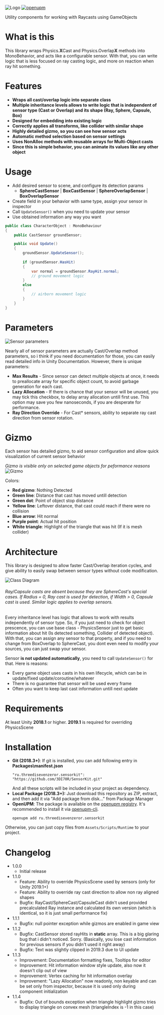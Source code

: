 ![Logo](Images/SensorKitLogo.gif)
[![openupm](https://img.shields.io/npm/v/ru.threedisevenzeror.sensorkit?label=openupm&registry_uri=https://package.openupm.com)](https://openupm.com/packages/ru.threedisevenzeror.sensorkit/)

Utility components for working with Raycasts using GameObjects

# What is this
This library wraps Physics.**X**Cast and Physics.Overlap**X** methods into MonoBehavior, and acts like a configurable sensor.
With that, you can write logic that is less focused on ray casting logic, and more on reaction when ray hit something.

# Features
* **Wraps all cast/overlap logic into separate class**
* **Multiple inheritance levels allows to write logic that is independent of sensor type (Cast or Overlap) and its shape (Ray, Sphere, Capsule, Box)**
* **Designed for embedding into existing logic**
* **Correctly applies all transforms, like collider with similar shape**
* **Highly detailed gizmo, so you can see how sensor acts**
* **Automatic method selection based on sensor settings**
* **Uses NonAlloc methods with reusable arrays for Multi-Object casts**
* **Since this is simple behavior, you can animate its values like any other object**

# Usage
- Add desired sensor to scene, and configure its detection params
   - **SphereCastSensor** | **BoxCastSensor** | **SphereOverlapSensor** | **BoxOverlapSensor**
- Create field in your behavior with same type, assign your sensor in inspector
- Call `UpdateSensor()` when you need to update your sensor
- Use obtained information any way you want

```CS
public class CharacterObject : MonoBehaviour
{
    public CastSensor groundSensor;

    public void Update()
    {
        groundSensor.UpdateSensor();
        
        if (groundSensor.HasHit)
        {
            var normal = groundSensor.RayHit.normal;
            // ground movement logic
        }
        else
        {
            // airborn movement logic
        }
    }
}
```

# Parameters
![Sensor parameters](Images/Params.png)

Nearly all of sensor parameters are actually Cast/Overlap method parameters, so i think if you need documentation for those, you can easily read detailed info in Unity Documentation. However, there is unique parameters:
- **Max Results** - Since sensor can detect multiple objects at once, it needs to preallocate array for specific object count, to avoid garbage generation for each cast.
- **Lazy Allocation** - If there is chance that your sensor will be unused, you may tick this checkbox, to delay array allocation untill first use. This option may save you few nanoseconds, if you are desperate for performance.
- **Ray Direction Override** - For Cast* sensors, ability to separate ray cast direction from sensor rotation.


# Gizmo
Each sensor has detailed gizmo, to aid sensor configuration and allow quick visualization of current sensor behavior

_Gizmo is visible only on selected game objects for peformance reasons_
![Gizmo](Images/Gizmo.png)

Colors:
- **Red gizmo**: Nothing Detected
- **Green line**: Distance that cast has moved untill detection
- **Green dot**: Point of object stop distance
- **Yellow line**: Leftover distance, that cast could reach if there were no collision
- **Blue arrow**: Hit normal
- **Purple point**: Actual hit position
- **White triangle**: Highlight of the triangle that was hit (If it is mesh collider)

# Architecture
This library is designed to allow faster Cast/Overlap iteration cycles, and give ability to easily swap between sensor types without code modification.

![Class Diagram](Images/ClassDiagram.png)
###### Ray/Capsule casts are absent because they are SphereCast's special cases. If Radius = 0, Ray cast is used for detection, if Width > 0, Capsule cast is used. Similar logic applies to overlap sensors.

Every inheritance level has logic that allows to work with results independently of sensor type. So, if you just need to check for object prescence, you can use base class - PhysicsSensor just to get basic information about hit (Is detected something, Collider of detected object). With that, you can assign any sensor to that property, and if you need to change from BoxOverlap to SphereCast, you dont even need to modify your sources, you can just swap your sensor.

Sensor **is not updated automatically**, you need to call `UpdateSensor()` for that. Here is reasons:
- Every game object uses casts in his own lifecycle, which can be in update/fixed update/coroutine/whatever
- There is no guarantee that sensor will be used every frame
- Often you want to keep last cast information untill next update

# Requirements
At least Unity **2018.1** or higher. **2019.1** is required for overriding PhysicsScene

# Installation
* **Git (2018.3+)**: 
    If git is installed, you can add following entry in **Packages\manifest.json**
    ```
    "ru.threedisevenzeror.sensorkit": "https://github.com/3DI70R/SensorKit.git"
    ```
    And all these scripts will be included in your project as dependency.
* **Local Package (2018.3+):**
    Just download this repository as ZIP, extract, and then add it via "Add package from disk..." from Package Manager
* **OpenUPM**: 
    The package is available on the [openupm registry](https://openupm.com). It's recommended to install it via [openupm-cli](https://github.com/openupm/openupm-cli).
    ```
    openupm add ru.threedisevenzeror.sensorkit
    ```

Otherwise, you can just copy files from `Assets/Scripts/Runtime` to your project.

# Changelog
* 1.0.0
    - Initial release
* 1.1.0
    - Feature: Ability to override PhysicsScene used by sensors (only for Unity 2019.1+)
    - Feature: Ability to override ray cast direction to allow non ray aligned shapes
    - Bugfix: RayCast/SphereCast/CapsuleCast didn't used provided precalculated Ray instance and calculated its own version (which is identical, so it is just small performance fix)
* 1.1.1
    - Bugfix: null pointer exception while gizmos are enabled in game view
* 1.1.2
    - Bugfix: CastSensor stored rayHits in **static** array. This is a big glaring bug that i didn't noticed. Sorry. (Basically, you lose cast information for previous sensors if you didn't used it right away)
    - Bugfix: Text was slightly clipped in 2019.3 due to UI update
* 1.1.3
    - Improvement: Documentation formatting fixes, Tooltips for editor
    - Improvement: Hit information window style update, also now it doesn't clip out of view
    - Improvement: Vertex caching for hit information overlay
    - Improvement: "Lazy Allocation" now readonly, non keyable and can be set only from inspector, because it is used only during component initialization
* 1.1.4
    - Bugfix: Out of bounds exception when triangle highlight gizmo tries to display triangle on convex mesh (triangleIndex is -1 in this case)